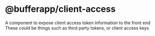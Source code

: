 # @bufferapp/client-access

A component to expose client access token information to the front end
These could be things such as third party tokens, or client access keys 
